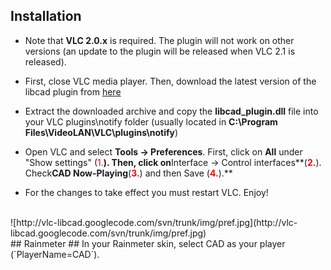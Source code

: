 ## Installation ##

- Note that **VLC 2.0.x** is required. The plugin will not work on other versions (an update to the plugin will be released when VLC 2.1 is released).

- First, close VLC media player. Then, download the latest version of the libcad plugin from [here](http://code.google.com/p/vlc-libcad/downloads/list)

- Extract the downloaded archive and copy the **libcad\_plugin.dll** file into your VLC plugins\notify folder (usually located in **C:\Program Files\VideoLAN\VLC\plugins\notify**)

- Open VLC and select **Tools -> Preferences**. First, click on **All** under "Show settings" (<font color='red'>1.</font>**). Then, click on**Interface -> Control interfaces**(**<font color='red'>2.</font>**). Check**CAD Now-Playing**(**<font color='red'>3.</font>**) and then Save (**<font color='red'>4.</font>**).**

- For the changes to take effect you must restart VLC. Enjoy!

<br />
![http://vlc-libcad.googlecode.com/svn/trunk/img/pref.jpg](http://vlc-libcad.googlecode.com/svn/trunk/img/pref.jpg)

<br />
## Rainmeter ##
In your Rainmeter skin, select CAD as your player (`PlayerName=CAD`).